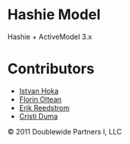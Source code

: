 # Hashie Model

Hashie + ActiveModel 3.x

# Contributors

* [Istvan Hoka](https://github.com/ihoka)
* [Florin Oltean](https://github.com/florin555)
* [Erik Reedstrom](https://github.com/erikreedstrom)
* [Cristi Duma](https://github.com/cristi)

&copy; 2011 Doublewide Partners I, LLC
